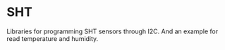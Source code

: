 # SHT

Libraries for programming SHT sensors through I2C. And an example for read temperature and humidity.
